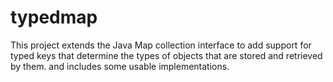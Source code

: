 typedmap
========

This project extends the Java Map collection interface to add support for typed keys that determine  the types of objects that are stored and retrieved by them. and includes some usable implementations.
